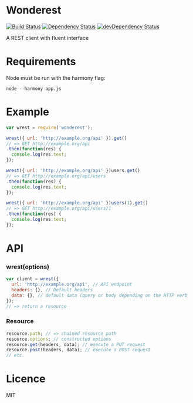 Wonderest
=========

[![Build Status][status]](https://travis-ci.org/salper/wonderest)
[![Dependency Status][deps]](https://david-dm.org/salper/wonderest)
[![devDependency Status][devdeps]](https://david-dm.org/salper/wonderest#info=devDependencies)

[status]: https://travis-ci.org/salper/wonderest.svg?branch=master
[deps]: https://david-dm.org/salper/wonderest.svg?theme=shields.io
[devdeps]: https://david-dm.org/salper/wonderest/dev-status.svg?theme=shields.io

A REST client with fluent interface

# Requirements
Node must be run with the harmony flag:

```shell
node --harmony app.js
```

# Example

```javascript
var wrest = require('wonderest');

wrest({ url: 'http://example.org/api' }).get()
// => GET http://example.org/api
.then(function(res) {
  console.log(res.text;
});

wrest({ url: 'http://example.org/api' })users.get()
// => GET http://example.org/api/users
.then(function(res) {
  console.log(res.text;
});

wrest({ url: 'http://example.org/api' })users(1).get()
// => GET http://example.org/api/users/1
.then(function(res) {
  console.log(res.text;
});
```

# API

### wrest(options)
```javascript
var client = wrest({
  url: 'http://example.org/api', // API endpoint
  headers: {}, // Default headers
  data: {}, // default data (query or body depending on the HTTP verb
});
// => return a resource
```

### Resource
```javascript
resource.path; // => chained resource path
resource.options; // constructed options
resource.get(headers, data); // execute a PUT request
resource.post(headers, data); // execute a POST request
// etc.
```

# Licence
MIT
